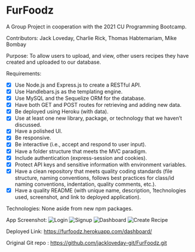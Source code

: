 # FurFoodz
A Group Project in cooperation with the 2021 CU Programming Bootcamp.

Contributors: 
Jack Loveday, Charlie Rick, Thomas Habtemariam, Mike Bombay

Purpose: 
To allow users to upload, and view, other users recipes they have created and uploaded to our database.

Requirements:
 - [X] Use Node.js and Express.js to create a RESTful API.
 - [X] Use Handlebars.js as the templating engine.
 - [X] Use MySQL and the Sequelize ORM for the database.
 - [X] Have both GET and POST routes for retrieving and adding new data.
 - [X] Be deployed using Heroku (with data).
 - [x] Use at least one new library, package, or technology that we haven’t discussed.
 - [X] Have a polished UI.
 - [X] Be responsive.
 - [X] Be interactive (i.e., accept and respond to user input).
 - [X] Have a folder structure that meets the MVC paradigm.
 - [X] Include authentication (express-session and cookies).
 - [x] Protect API keys and sensitive information with environment variables.
 - [X] Have a clean repository that meets quality coding standards (file structure, naming conventions, follows best practices for class/id naming conventions, indentation, quality comments, etc.).
 - [X] Have a quality README (with unique name, description, 1technologies used, screenshot, and link to deployed application).

Technologies:
None aside from new npm packages.

App Screenshot:
![Login](./imgs/furfoodz_login.png)
![Signup](./imgs/furfoodz_signup.png)
![Dashboard](./imgs/furfoodz_dashboard.png)
![Create Recipe](./imgs/furfoodz_create.png)


Deployed Link:
https://furfoodz.herokuapp.com/dashboard/

Original Git repo : 
https://github.com/jackloveday-git/FurFoodz.git